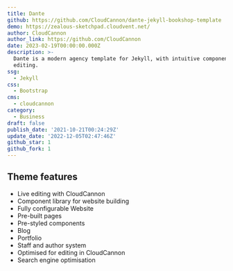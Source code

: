 ```yaml
---
title: Dante
github: https://github.com/CloudCannon/dante-jekyll-bookshop-template
demo: https://zealous-sketchpad.cloudvent.net/
author: CloudCannon
author_link: https://github.com/CloudCannon
date: 2023-02-19T00:00:00.000Z
description: >-
  Dante is a modern agency template for Jekyll, with intuitive component-based
  editing.
ssg:
  - Jekyll
css:
  - Bootstrap
cms:
  - cloudcannon
category:
  - Business
draft: false
publish_date: '2021-10-21T00:24:29Z'
update_date: '2022-12-05T02:47:46Z'
github_star: 1
github_fork: 1
---
```


## Theme features

- Live editing with CloudCannon
- Component library for website building
- Fully configurable Website
- Pre-built pages
- Pre-styled components
- Blog
- Portfolio
- Staff and author system
- Optimised for editing in CloudCannon
- Search engine optimisation
